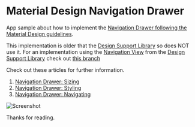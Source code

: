 # Material Design Navigation Drawer

App sample about how to implement the [Navigation Drawer following the Material Design guidelines](https://goo.gl/qpKNsR).

This implementation is older that the [Design Support Library](http://goo.gl/GgLTjB) so does NOT use it.
For an implementation using the [Navigation View](https://goo.gl/XwIo9D) from the [Design Support Library](http://goo.gl/GgLTjB) check out [this branch](https://goo.gl/861g0S)

Check out these articles for further information.

1. [Navigation Drawer: Sizing](http://goo.gl/Zc3kMT)
2. [Navigation Drawer: Styling](http://goo.gl/rTS3MF)
3. [Navigation Drawer: Navigating](https://goo.gl/wjT568)

![Screenshot](https://dl.dropboxusercontent.com/u/83259317/Images/NavDrawer%20-%20Not%20using%20ADSL.png)

Thanks for reading.
